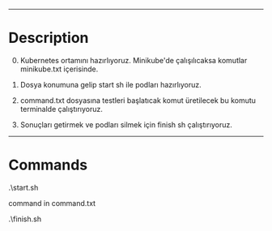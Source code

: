 *******************
# Description

0. Kubernetes ortamını hazırlıyoruz. Minikube'de çalışılıcaksa komutlar minikube.txt içerisinde.

1. Dosya konumuna gelip start sh ile podları hazırlıyoruz.

2. command.txt dosyasına testleri başlatıcak komut üretilecek bu komutu terminalde çalıştırıyoruz.

3. Sonuçları getirmek ve podları silmek için finish sh çalıştırıyoruz.

*******************
# Commands

.\start.sh

command in command.txt 

.\finish.sh


